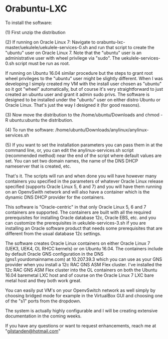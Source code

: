 # Orabuntu-LXC

To install the software:

(1) First unzip the distribution

(2) If running on Oracle Linux 7:  Navigate to orabuntu-lxc-master/uekulele/uekulele-services-0.sh and run that script to create the "ubuntu" user on Oracle Linux 7.  Note that the "ubuntu" user is an administrative user with wheel privilege via "sudo".  The uekulele-services-0.sh script must be run as root.

If running on Ubuntu 16.04 similar procedure but the steps to grant root wheel privileges to the "ubuntu" user might be slightly different.  When I was developing I simply created my VM with the install user chosen as "ubuntu" so it got "wheel" automatically, but of course it's very straightforward to just created an ubuntu user and grant it admin sudo privs.  The software is designed to be installed under the "ubuntu" user on either distro Ubuntu or Oracle Linux.  That's just the way I designed it (for good reasons).

(3) Now move the distribution to the /home/ubuntu/Downloads and chmod -R ubuntu:ubuntu the distribution.

(4) To run the software:  /home/ubuntu/Downloads/anylinux/anylinux-services.sh

(5) If you want to set the installation parameters you can pass them in at the command line, or, you can edit the anylinux-services.sh script (recommended method) near the end of the script where default values are set.  You can set two domain names, the name of the DNS DHCP nameserver that is created, etc.

That's it.  The scripts will run and when done you will have however many containers you specified in the parameters of whatever Oracle Linux release specified (supports Oracle Linux 5, 6 and 7) and you will have them running on an OpenvSwith network and will also have a container which is the dynamic DNS DHCP provider for the containers.

This software is "Oracle-centric" in that only Oracle Linux 5, 6 and 7 containers are supported.  The containers are built with all the required prerequisites for installing Oracle database 12c, Oracle EBS, etc. and you can customize the prerequisites in uekulele-services-3.sh if you are installing an Oracle software product that needs some prerequisites that are different from the usual database 12c settings.

The software creates Oracle Linux containers on either Oracle Linux 7 (UEK3, UEK4, OL RHCC kernels) or on Ubuntu 16.04. The containers include by default Oracle GNS configuration in the DNS (gns1.yourdomainname.com) at 10.207.39.3 which you can use as your GNS provider when you install a 12c RAC GNS ASM Flex cluster.  I've installed the 12c RAC GNS ASM Flex cluster into the OL containers on both the Ubuntu 16.04 baremetal LXC host and of course on the Oracle Linux 7 LXC bare metal host and they both work great.

You can easily put VM's on your OpenvSwitch network as well simply by choosing bridged mode for example in the VirtualBox GUI and choosing one of the "s1" ports from the dropdown.  

The system is actually highly configurable and I will be creating extensive documentation in the coming weeks.

If you have any questions or want to request enhancements, reach me at "gilstanden@hotmail.com"
